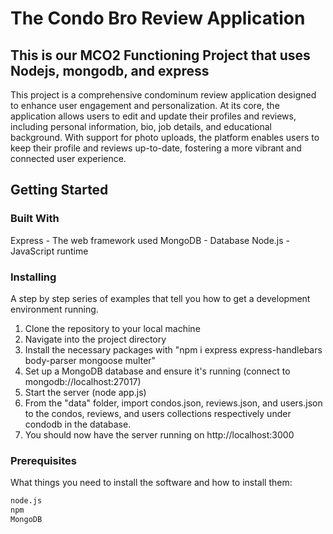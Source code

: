 # The Condo Bro Review Application

## This is our MCO2 Functioning Project that uses Nodejs, mongodb, and express

This project is a comprehensive condominum review application designed to enhance user engagement and personalization. At its core, the application allows users to edit and update their profiles and reviews, including personal information, bio, job details, and educational background. With support for photo uploads, the platform enables users to keep their profile and reviews up-to-date, fostering a more vibrant and connected user experience.
## Getting Started

### Built With
Express - The web framework used
MongoDB - Database
Node.js - JavaScript runtime

### Installing
A step by step series of examples that tell you how to get a development environment running.

1. Clone the repository to your local machine
2. Navigate into the project directory
3. Install the necessary packages with "npm i express express-handlebars body-parser mongoose multer"
4. Set up a MongoDB database and ensure it's running (connect to mongodb://localhost:27017)
5. Start the server (node app.js)
6. From the "data" folder, import condos.json, reviews.json, and users.json to the condos, reviews, and users collections respectively under condodb in the database.
7. You should now have the server running on http://localhost:3000
### Prerequisites

What things you need to install the software and how to install them:

```bash
node.js
npm
MongoDB
